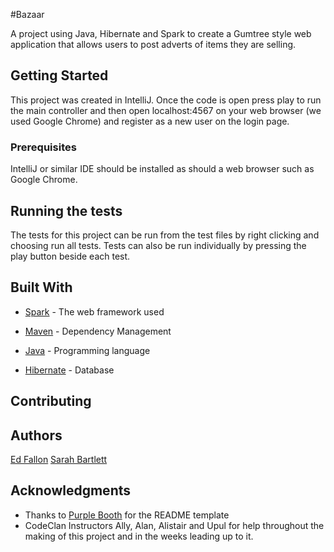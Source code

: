 #Bazaar

A project using Java, Hibernate and Spark to create a Gumtree style web application that allows users to post adverts of items they are selling.

## Getting Started

This project was created in IntelliJ. Once the code is open press play to run the main controller and then open localhost:4567 on your web browser (we used Google Chrome) and register as a new user on the login page.

### Prerequisites

IntelliJ or similar IDE should be installed as should a web browser such as Google Chrome.

## Running the tests

The tests for this project can be run from the test files by right clicking and choosing run all tests. Tests can also be run individually by pressing the play button beside each test.


## Built With

* [Spark](http://www.sparkjava.com) - The web framework used
* [Maven](https://maven.apache.org/) - Dependency Management
* [Java](https://java.com) - Programming language

* [Hibernate](https://hibernate.org) - Database



## Contributing

## Authors

 [Ed Fallon](https://github.com/edfallon)
 [Sarah Bartlett](https://github.com/princesssarahb)


## Acknowledgments

* Thanks to [Purple Booth](https://gist.github.com/PurpleBooth/109311bb0361f32d87a2) for the README template
* CodeClan Instructors Ally, Alan, Alistair and Upul for help throughout the making of this project and in the weeks leading up to it. 

